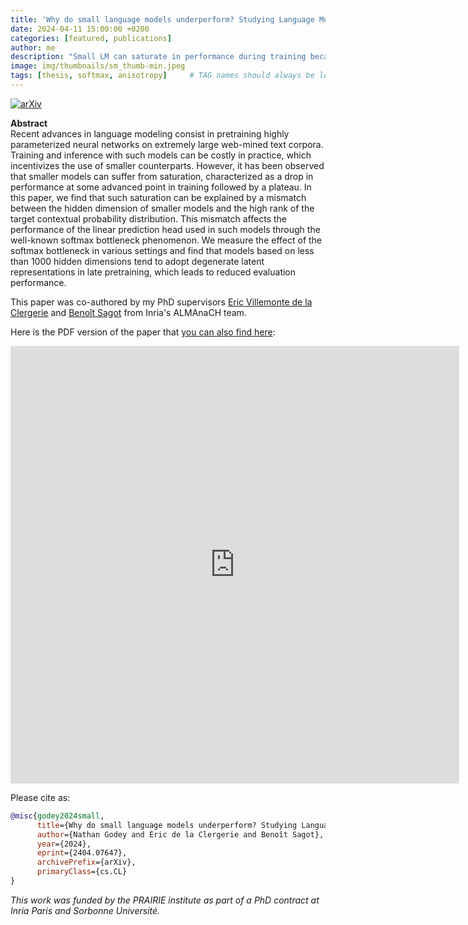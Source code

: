 ```yaml
---
title: 'Why do small language models underperform? Studying Language Model Saturation via the Softmax Bottleneck'
date: 2024-04-11 15:00:00 +0200
categories: [featured, publications]
author: me
description: "Small LM can saturate in performance during training because of the softmax bottleneck."
image: img/thumbnails/sm_thumb-min.jpeg
tags: [thesis, softmax, anisotropy]     # TAG names should always be lowercase
---
```


[![arXiv](https://img.shields.io/badge/arXiv-2404.07647-b31b1b.svg)](https://arxiv.org/abs/2404.07647)

**Abstract**<br/>
Recent advances in language modeling consist in pretraining highly parameterized neural networks on extremely large web-mined text corpora. Training and inference with such models can be costly in practice, which incentivizes the use of smaller counterparts. However, it has been observed that smaller models can suffer from saturation, characterized as a drop in performance at some advanced point in training followed by a plateau. In this paper, we find that such saturation can be explained by a mismatch between the hidden dimension of smaller models and the high rank of the target contextual probability distribution. This mismatch affects the performance of the linear prediction head used in such models through the well-known softmax bottleneck phenomenon. We measure the effect of the softmax bottleneck in various settings and find that models based on less than 1000 hidden dimensions tend to adopt degenerate latent representations in late pretraining, which leads to reduced evaluation performance.

This paper was co-authored by my PhD supervisors [Eric Villemonte de la Clergerie](http://alpage.inria.fr/~clerger/) and [Benoît Sagot](http://alpage.inria.fr/~sagot/) from Inria's ALMAnaCH team.

Here is the PDF version of the paper that [you can also find here](https://arxiv.org/pdf/2404.07647):
<iframe src="https://docs.google.com/gview?url=https://github.com/NathanGodey/nathangodey.github.io/raw/main/_includes/pdfs/sm_bottleneck.pdf&embedded=true" style="width:718px; height:700px;" frameborder="0"></iframe>


Please cite as:
```bibtex
@misc{godey2024small,
      title={Why do small language models underperform? Studying Language Model Saturation via the Softmax Bottleneck}, 
      author={Nathan Godey and Éric de la Clergerie and Benoît Sagot},
      year={2024},
      eprint={2404.07647},
      archivePrefix={arXiv},
      primaryClass={cs.CL}
}
```

*This work was funded by the PRAIRIE institute as part of a PhD contract at Inria Paris and Sorbonne Université.*